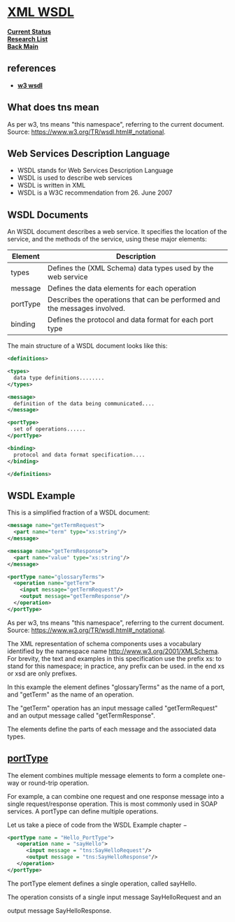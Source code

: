# **[XML WSDL](https://www.w3schools.com/xml/xml_wsdl.asp)**

**[Current Status](../../../development/status/weekly/current_status.md)**\
**[Research List](../../../research/research_list.md)**\
**[Back Main](../../../README.md)**

## references

- **[w3 wsdl](https://www.w3.org/TR/wsdl.html#_notational)**

## What does tns mean

As per w3, tns means "this namespace", referring to the current document. Source: <https://www.w3.org/TR/wsdl.html#_notational>.

## Web Services Description Language

- WSDL stands for Web Services Description Language
- WSDL is used to describe web services
- WSDL is written in XML
- WSDL is a W3C recommendation from 26. June 2007

## WSDL Documents

An WSDL document describes a web service. It specifies the location of the service, and the methods of the service, using these major elements:

| Element    | Description                                                               |
|------------|---------------------------------------------------------------------------|
| types      | Defines the (XML Schema) data types used by the web service               |
| message    | Defines the data elements for each operation                              |
| portType   | Describes the operations that can be performed and the messages involved. |
| binding    | Defines the protocol and data format for each port type                   |

The main structure of a WSDL document looks like this:

```xml
<definitions>

<types>
  data type definitions........
</types>

<message>
  definition of the data being communicated....
</message>

<portType>
  set of operations......
</portType>

<binding>
  protocol and data format specification....
</binding>

</definitions>
```

## WSDL Example

This is a simplified fraction of a WSDL document:

```xml
<message name="getTermRequest">
  <part name="term" type="xs:string"/>
</message>

<message name="getTermResponse">
  <part name="value" type="xs:string"/>
</message>

<portType name="glossaryTerms">
  <operation name="getTerm">
    <input message="getTermRequest"/>
    <output message="getTermResponse"/>
  </operation>
</portType>
```

As per w3, tns means "this namespace", referring to the current document. Source: <https://www.w3.org/TR/wsdl.html#_notational>.

The XML representation of schema components uses a vocabulary identified by the namespace name <http://www.w3.org/2001/XMLSchema>. For brevity, the text and examples in this specification use the prefix xs: to stand for this namespace; in practice, any prefix can be used. in the end xs or xsd are only prefixes.

In this example the <portType> element defines "glossaryTerms" as the name of a port, and "getTerm" as the name of an operation.

The "getTerm" operation has an input message called "getTermRequest" and an output message called "getTermResponse".

The <message> elements define the parts of each message and the associated data types.

## **[portType](https://www.tutorialspoint.com/wsdl/wsdl_port_type.htm)**

The <portType> element combines multiple message elements to form a complete one-way or round-trip operation.

For example, a <portType> can combine one request and one response message into a single request/response operation. This is most commonly used in SOAP services. A portType can define multiple operations.

Let us take a piece of code from the WSDL Example chapter −

```xml
<portType name = "Hello_PortType">
   <operation name = "sayHello">
      <input message = "tns:SayHelloRequest"/>
      <output message = "tns:SayHelloResponse"/>
   </operation>
</portType>
```

The portType element defines a single operation, called sayHello.

The operation consists of a single input message SayHelloRequest and an

output message SayHelloResponse.

